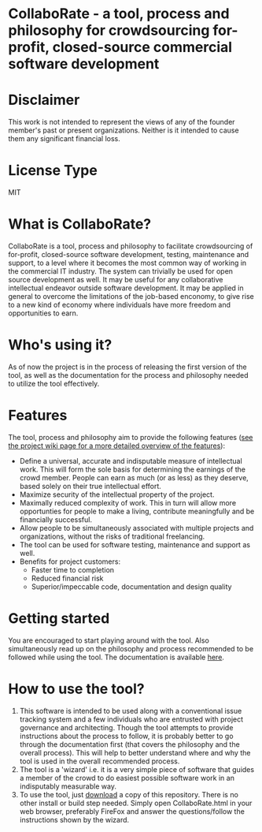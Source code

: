 # CollaboRate - a tool, process and philosophy for crowdsourcing for-profit, closed-source commercial software development

# Disclaimer
This work is not intended to represent the views of any of the founder member's past or present organizations. Neither is it intended to cause them any significant financial loss.

# License Type
MIT

# What is CollaboRate?
CollaboRate is a tool, process and philosophy to facilitate crowdsourcing of for-profit, closed-source software development, testing, maintenance and support, to a level where it becomes the most common way of working in the commercial IT industry. The system can trivially be used for open source development as well. It may be useful for any collaborative intellectual endeavor outside software development. It may be applied in general to overcome the limitations of the job-based enconomy, to give rise to a new kind of economy where individuals have more freedom and opportunities to earn. 

# Who's using it?
As of now the project is in the process of releasing the first version of the tool, as well as the documentation for the process and philosophy needed to utilize the tool effectively.

# Features
 The tool, process and philosophy aim to provide the following features ([see the project wiki page for a more detailed overview of the features](https://github.com/sohrabsaran/CollaboRate/wiki#features)):
- Define a universal, accurate and indisputable measure of intellectual work. This will form the sole basis for determining the earnings of the crowd member. People can earn as much (or as less) as they deserve, based solely on their true intellectual effort.
- Maximize security of the intellectual property of the project.
- Maximally reduced complexity of work. This in turn will allow more opportunties for people to make a living, contribute meaningfully and be financially successful.
- Allow people to be simultaneously associated with multiple projects and organizations, without the risks of traditional freelancing.
- The tool can be used for software testing, maintenance and support as well.
- Benefits for project customers:
  - Faster time to completion
  - Reduced financial risk
  - Superior/impeccable code, documentation and design quality

# Getting started
You are encouraged to start playing around with the tool.  Also simultaneously read up on the philosophy and process recommended to be followed while using the tool. The documentation is available [here](https://github.com/sohrabsaran/CollaboRate/wiki).

# How to use the tool?
1. This software is intended to be used along with a conventional issue tracking system and a few individuals who are entrusted with project governance and architecting. Though the tool attempts to provide instructions about the process to follow, it is probably better to go through the documentation first (that covers the philosophy and the overall process). This will help to better understand where and why the tool is used in the overall recommended process.
2. The tool is a 'wizard' i.e. it is a very simple piece of software that guides a member of the crowd to do easiest possible software work in an indisputably measurable way.
3. To use the tool, just [download](https://github.com/sohrabsaran/CollaboRate/archive/master.zip) a copy of this repository. There is no other install or build step needed. Simply open CollaboRate.html in your web browser, preferably FireFox and answer the questions/follow the instructions shown by the wizard.


